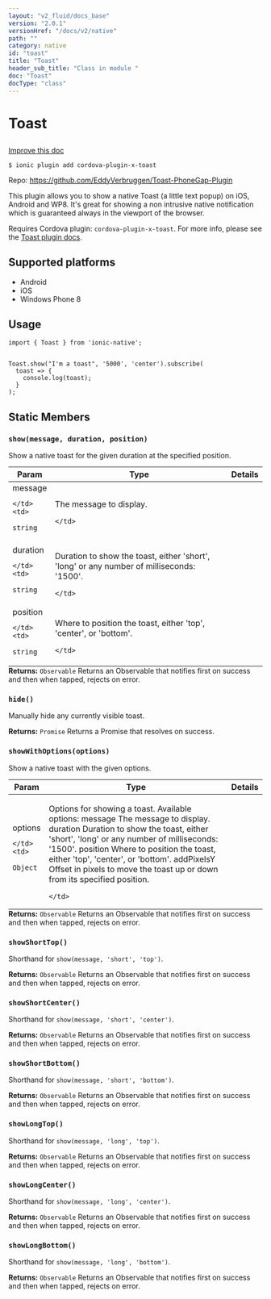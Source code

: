 ```yaml
---
layout: "v2_fluid/docs_base"
version: "2.0.1"
versionHref: "/docs/v2/native"
path: ""
category: native
id: "toast"
title: "Toast"
header_sub_title: "Class in module "
doc: "Toast"
docType: "class"
---
```









<h1 class="api-title">

  
  Toast
  

  

  

</h1>

<a class="improve-v2-docs" href="http://github.com/driftyco/ionic-native/edit/master/src/plugins/toast.ts#L36">
  Improve this doc
</a>





<!-- decorators -->


<pre><code>$ ionic plugin add cordova-plugin-x-toast</code></pre>
<p>Repo:
  <a href="https://github.com/EddyVerbruggen/Toast-PhoneGap-Plugin">
    https://github.com/EddyVerbruggen/Toast-PhoneGap-Plugin
  </a>
</p>

<!-- description -->

<p>This plugin allows you to show a native Toast (a little text popup) on iOS, Android and WP8. It&#39;s great for showing a non intrusive native notification which is guaranteed always in the viewport of the browser.</p>
<p>Requires Cordova plugin: <code>cordova-plugin-x-toast</code>. For more info, please see the <a href="https://github.com/EddyVerbruggen/Toast-PhoneGap-Plugin">Toast plugin docs</a>.</p>


<!-- @platforms tag -->
<h2>Supported platforms</h2>

<ul>
  <li>Android</li>
  
  <li>iOS</li>
  
  <li>Windows Phone 8</li>
  </ul>

<!-- @platforms tag end -->


<!-- @usage tag -->

<h2>Usage</h2>

<pre><code class="lang-typescript">import { Toast } from &#39;ionic-native&#39;;


Toast.show(&quot;I&#39;m a toast&quot;, &#39;5000&#39;, &#39;center&#39;).subscribe(
  toast =&gt; {
    console.log(toast);
  }
);
</code></pre>




<!-- @property tags -->
<h2>Static Members</h2>
<div id="show"></div>
<h3><code>show(message,&nbsp;duration,&nbsp;position)</code>
  
</h3>



Show a native toast for the given duration at the specified position.



<table class="table param-table" style="margin:0;">
  <thead>
  <tr>
    <th>Param</th>
    <th>Type</th>
    <th>Details</th>
  </tr>
  </thead>
  <tbody>
  
  <tr>
    <td>
      message
      
      
    </td>
    <td>
      
<code>string</code>
    </td>
    <td>
      <p>The message to display.</p>

      
    </td>
  </tr>
  
  <tr>
    <td>
      duration
      
      
    </td>
    <td>
      
<code>string</code>
    </td>
    <td>
      <p>Duration to show the toast, either &#39;short&#39;, &#39;long&#39; or any number of milliseconds: &#39;1500&#39;.</p>

      
    </td>
  </tr>
  
  <tr>
    <td>
      position
      
      
    </td>
    <td>
      
<code>string</code>
    </td>
    <td>
      <p>Where to position the toast, either &#39;top&#39;, &#39;center&#39;, or &#39;bottom&#39;.</p>

      
    </td>
  </tr>
  
  </tbody>
</table>





<div class="return-value" markdown="1">
  <i class="icon ion-arrow-return-left"></i>
  <b>Returns:</b> 
<code>Observable</code> Returns an Observable that notifies first on success and then when tapped, rejects on error.
</div>



<div id="hide"></div>
<h3><code>hide()</code>
  
</h3>

Manually hide any currently visible toast.






<div class="return-value" markdown="1">
  <i class="icon ion-arrow-return-left"></i>
  <b>Returns:</b> 
<code>Promise</code> Returns a Promise that resolves on success.
</div>



<div id="showWithOptions"></div>
<h3><code>showWithOptions(options)</code>
  
</h3>



Show a native toast with the given options.



<table class="table param-table" style="margin:0;">
  <thead>
  <tr>
    <th>Param</th>
    <th>Type</th>
    <th>Details</th>
  </tr>
  </thead>
  <tbody>
  
  <tr>
    <td>
      options
      
      
    </td>
    <td>
      
<code>Object</code>
    </td>
    <td>
      <p>Options for showing a toast. Available options:
  message  The message to display.
  duration  Duration to show the toast, either &#39;short&#39;, &#39;long&#39; or any number of milliseconds: &#39;1500&#39;.
  position  Where to position the toast, either &#39;top&#39;, &#39;center&#39;, or &#39;bottom&#39;.
  addPixelsY  Offset in pixels to move the toast up or down from its specified position.</p>

      
    </td>
  </tr>
  
  </tbody>
</table>





<div class="return-value" markdown="1">
  <i class="icon ion-arrow-return-left"></i>
  <b>Returns:</b> 
<code>Observable</code> Returns an Observable that notifies first on success and then when tapped, rejects on error.
</div>



<div id="showShortTop"></div>
<h3><code>showShortTop()</code>
  
</h3>



Shorthand for `show(message, 'short', 'top')`.






<div class="return-value" markdown="1">
  <i class="icon ion-arrow-return-left"></i>
  <b>Returns:</b> 
<code>Observable</code> Returns an Observable that notifies first on success and then when tapped, rejects on error.
</div>



<div id="showShortCenter"></div>
<h3><code>showShortCenter()</code>
  
</h3>



Shorthand for `show(message, 'short', 'center')`.






<div class="return-value" markdown="1">
  <i class="icon ion-arrow-return-left"></i>
  <b>Returns:</b> 
<code>Observable</code> Returns an Observable that notifies first on success and then when tapped, rejects on error.
</div>



<div id="showShortBottom"></div>
<h3><code>showShortBottom()</code>
  
</h3>



Shorthand for `show(message, 'short', 'bottom')`.






<div class="return-value" markdown="1">
  <i class="icon ion-arrow-return-left"></i>
  <b>Returns:</b> 
<code>Observable</code> Returns an Observable that notifies first on success and then when tapped, rejects on error.
</div>



<div id="showLongTop"></div>
<h3><code>showLongTop()</code>
  
</h3>



Shorthand for `show(message, 'long', 'top')`.






<div class="return-value" markdown="1">
  <i class="icon ion-arrow-return-left"></i>
  <b>Returns:</b> 
<code>Observable</code> Returns an Observable that notifies first on success and then when tapped, rejects on error.
</div>



<div id="showLongCenter"></div>
<h3><code>showLongCenter()</code>
  
</h3>



Shorthand for `show(message, 'long', 'center')`.






<div class="return-value" markdown="1">
  <i class="icon ion-arrow-return-left"></i>
  <b>Returns:</b> 
<code>Observable</code> Returns an Observable that notifies first on success and then when tapped, rejects on error.
</div>



<div id="showLongBottom"></div>
<h3><code>showLongBottom()</code>
  
</h3>



Shorthand for `show(message, 'long', 'bottom')`.






<div class="return-value" markdown="1">
  <i class="icon ion-arrow-return-left"></i>
  <b>Returns:</b> 
<code>Observable</code> Returns an Observable that notifies first on success and then when tapped, rejects on error.
</div>




<!-- methods on the class -->

<!-- related link --><!-- end content block -->


<!-- end body block -->

